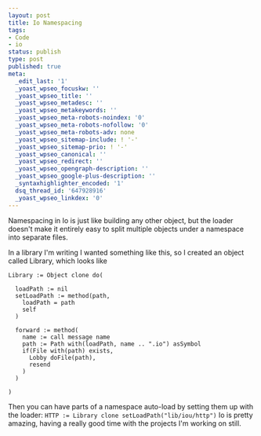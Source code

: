 ```yaml
---
layout: post
title: Io Namespacing
tags:
- Code
- io
status: publish
type: post
published: true
meta:
  _edit_last: '1'
  _yoast_wpseo_focuskw: ''
  _yoast_wpseo_title: ''
  _yoast_wpseo_metadesc: ''
  _yoast_wpseo_metakeywords: ''
  _yoast_wpseo_meta-robots-noindex: '0'
  _yoast_wpseo_meta-robots-nofollow: '0'
  _yoast_wpseo_meta-robots-adv: none
  _yoast_wpseo_sitemap-include: ! '-'
  _yoast_wpseo_sitemap-prio: ! '-'
  _yoast_wpseo_canonical: ''
  _yoast_wpseo_redirect: ''
  _yoast_wpseo_opengraph-description: ''
  _yoast_wpseo_google-plus-description: ''
  _syntaxhighlighter_encoded: '1'
  dsq_thread_id: '647928916'
  _yoast_wpseo_linkdex: '0'
---
```

Namespacing in Io is just like building any other object, but the loader doesn't make it entirely easy to split multiple objects under a namespace into separate files.

In a library I'm writing I wanted something like this, so I created an object called Library, which looks like

```
Library := Object clone do(

  loadPath := nil
  setLoadPath := method(path,
    loadPath = path
    self
  )

  forward := method(
    name := call message name
    path := Path with(loadPath, name .. ".io") asSymbol
    if(File with(path) exists,
      Lobby doFile(path),
      resend
    )
  )

)
```

Then you can have parts of a namespace auto-load by setting them up with the loader:
`HTTP := Library clone setLoadPath("lib/iou/http")`
Io is pretty amazing, having a really good time with the projects I'm working on still.
